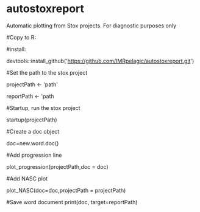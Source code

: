 # autostoxreport
Automatic plotting from Stox projects. For diagnostic purposes only


#Copy to R: 


#install: 

devtools::install_github('https://github.com/IMRpelagic/autostoxreport.git')



#Set the path to the stox project

projectPath <- 'path'

reportPath <- 'path

#Startup, run the stox project

startup(projectPath)


#Create a doc object

doc=new.word.doc()

#Add progression line

plot_progression(projectPath,doc = doc)


#Add NASC plot 

plot_NASC(doc=doc,projectPath = projectPath)

#Save word document
print(doc, target=reportPath)
